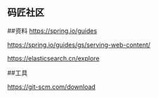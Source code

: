 ## 码匠社区

##资料
https://spring.io/guides

https://spring.io/guides/gs/serving-web-content/

https://elasticsearch.cn/explore

##工具

https://git-scm.com/download